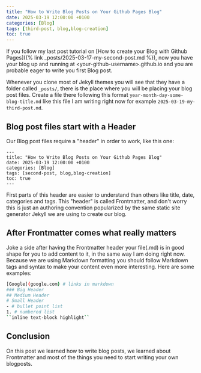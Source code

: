 ```yaml
---
title: "How to Write Blog Posts on Your Github Pages Blog"
date: 2025-03-19 12:00:00 +0100
categories: [Blog]
tags: [third-post, blog,blog-creation]
toc: true
---
```



If you follow my last post tutorial on [How to create your Blog with Github Pages]({% link _posts/2025-03-17-my-second-post.md %}), now you have your blog up and running at \<your-github-username>.github.io and you are probable eager to write you first Blog post.

Whenever you clone most of Jekyll themes you will see that they have a folder called ``_posts/``, there is the place where you will be placing your blog post files. Create a file there following this format ``year-month-day-some-blog-title.md`` like this file I am writing right now for example ``2025-03-19-my-third-post.md``.

## Blog post files start with a Header

Our Blog post files require a "header" in order to work, like this one:
```
---
title: "How to Write Blog Posts on Your Github Pages Blog"
date: 2025-03-19 12:00:00 +0100
categories: [Blog]
tags: [second-post, blog,blog-creation]
toc: true
---
```

First parts of this header are easier to understand than others like title, date, categories and tags. This "header" is called Frontmatter, and don't worry this is just an authoring convention popularized by the same static site generator Jekyll we are using to create our blog.

## After Frontmatter comes what really matters

Joke a side after having the Frontmatter header your file(.md) is in good shape for you to add content to it, in the same way I am doing right now. Because we are using Markdown formatting you should follow Markdown tags and syntax to make your content even more interesting. Here are some examples:

```bash
[Google](google.com) # links in markdown
### Big Header
## Medium Header
# Small Header
- # bullet point list
1. # numbered list
``inline text-block highlight``
```

## Conclusion

On this post we learned how to write blog posts, we learned about Frontmatter and most of the things you need to start writing your own blogposts. 

